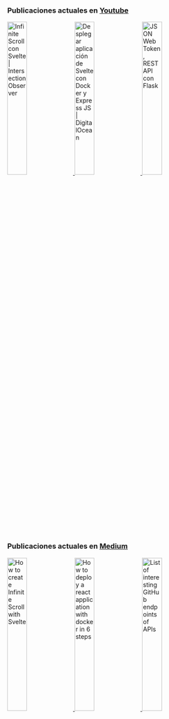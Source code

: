 ###  Publicaciones actuales en [Youtube](https://www.youtube.com/channel/UCNtGnenu3-E363hcijzVt0w/featured)

<a href="https://www.youtube.com/watch?v=VgAkSMkQp6Q" target='_blank'>
 <img width='30%' src="https://i.ytimg.com/vi/VgAkSMkQp6Q/hqdefault.jpg" alt="Infinite Scroll con Svelte | Intersection Observer" />
</a>
<a href="https://www.youtube.com/watch?v=npoiU_podfU" target='_blank'>
 <img width='30%' src="https://i.ytimg.com/vi/npoiU_podfU/hqdefault.jpg" alt="Desplegar aplicación de Svelte con Docker y Express JS | DigitalOcean" />
</a>
<a href="https://www.youtube.com/watch?v=4mRZ3sZ8Qvc" target='_blank'>
 <img width='30%' src="https://i.ytimg.com/vi/4mRZ3sZ8Qvc/hqdefault.jpg" alt="JSON Web Token, REST API con Flask" />
</a>


###  Publicaciones actuales en [Medium](https://medium.com/@nelsoncode019)

<a href="https://nelsoncode.medium.com/how-to-create-infinite-scroll-with-svelte-19067acdbd8f?source=rss-57948f2413ba------2" target='_blank'>
  <img width='30%' src=https://cdn-images-1.medium.com/max/1024/1*2A5T626W7LvpQkqceps0mg.png alt="How to create Infinite Scroll with Svelte" />
</a>
<a href="https://nelsoncode.medium.com/how-to-deploy-a-react-application-with-docker-in-6-steps-456cff521848?source=rss-57948f2413ba------2" target='_blank'>
  <img width='30%' src="https://cdn-images-1.medium.com/max/1024/1*44p7uMaumQ2VKgbqTWbO2A.png" alt="How to deploy a react application with docker in 6 steps" />
</a>
<a href="https://nelsoncode.medium.com/list-of-interesting-github-endpoints-of-apis-2dc8e8085c1e?source=rss-57948f2413ba------2" target='_blank'>
  <img width='30%' src="https://cdn-images-1.medium.com/max/1024/1*9F2LoIlWRg_RHA79qIdY9Q.png" alt="List of interesting GitHub endpoints of APIs" />
</a>